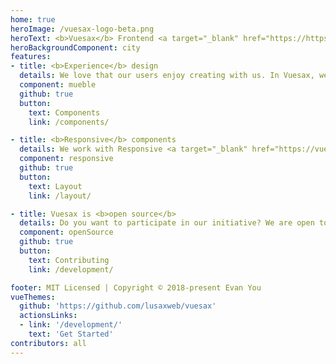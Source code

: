 ```yaml
---
home: true
heroImage: /vuesax-logo-beta.png
heroText: <b>Vuesax</b> Frontend <a target="_blank" href="https://https://v3.vuejs.org//" rel="noopener noreferrer">Vue 3</a> Components
heroBackgroundComponent: city
features:
- title: <b>Experience</b> design
  details: We love that our users enjoy creating with us. In Vuesax, we make this the best experience for you, because it's fun.
  component: mueble
  github: true
  button:
    text: Components
    link: /components/

- title: <b>Responsive</b> components
  details: We work with Responsive <a target="_blank" href="https://vuejs.org/" rel="noopener noreferrer">Components</a>, we strive to be available to everyone in our community.
  component: responsive
  github: true
  button:
    text: Layout
    link: /layout/

- title: Vuesax is <b>open source</b>
  details: Do you want to participate in our initiative? We are open to receive all kinds of contributions and suggestions..
  component: openSource
  github: true
  button:
    text: Contributing
    link: /development/

footer: MIT Licensed | Copyright © 2018-present Evan You
vueThemes:
  github: 'https://github.com/lusaxweb/vuesax'
  actionsLinks:
  - link: '/development/'
    text: 'Get Started'
contributors: all
---
```

